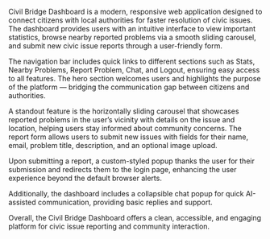 

Civil Bridge Dashboard is a modern, responsive web application designed to connect citizens with local authorities for faster resolution of civic issues. The dashboard provides users with an intuitive interface to view important statistics, browse nearby reported problems via a smooth sliding carousel, and submit new civic issue reports through a user-friendly form.

The navigation bar includes quick links to different sections such as Stats, Nearby Problems, Report Problem, Chat, and Logout, ensuring easy access to all features. The hero section welcomes users and highlights the purpose of the platform — bridging the communication gap between citizens and authorities.

A standout feature is the horizontally sliding carousel that showcases reported problems in the user’s vicinity with details on the issue and location, helping users stay informed about community concerns. The report form allows users to submit new issues with fields for their name, email, problem title, description, and an optional image upload.

Upon submitting a report, a custom-styled popup thanks the user for their submission and redirects them to the login page, enhancing the user experience beyond the default browser alerts.

Additionally, the dashboard includes a collapsible chat popup for quick AI-assisted communication, providing basic replies and support.

Overall, the Civil Bridge Dashboard offers a clean, accessible, and engaging platform for civic issue reporting and community interaction.
